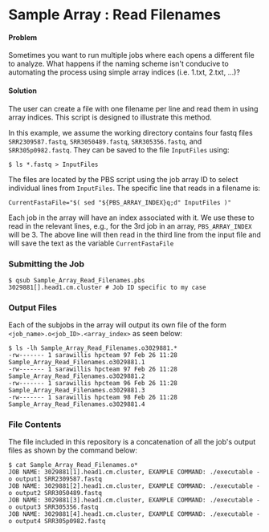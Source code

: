 # Sample Array : Read Filenames

#### Problem
Sometimes you want to run multiple jobs where each opens a different file to analyze. What happens if the naming scheme isn't conducive to automating the process using simple array indices (i.e. 1.txt, 2.txt, ...)? 

#### Solution

The user can create a file with one filename per line and read them in using array indices. This script is designed to illustrate this method.

In this example, we assume the working directory contains four fastq files ```SRR2309587.fastq```, ```SRR3050489.fastq```, ```SRR305356.fastq```, and ```SRR305p0982.fastq```. They can be saved to the file ```InputFiles``` using:

```
$ ls *.fastq > InputFiles
```

The files are located by the PBS script using the job array ID to select individual lines from ```InputFiles```. The specific line that reads in a filename is:

```
CurrentFastaFile="$( sed "${PBS_ARRAY_INDEX}q;d" InputFiles )"
```

Each job in the array will have an index associated with it. We use these to read in the relevant lines, e.g., for the 3rd job in an array, ```PBS_ARRAY_INDEX``` will be 3. The above line will then read in the third line from the input file and will save the text as the variable ```CurrentFastaFile```


### Submitting the Job
``` 
$ qsub Sample_Array_Read_Filenames.pbs 
3029881[].head1.cm.cluster # Job ID specific to my case

```

### Output Files
Each of the subjobs in the array will output its own file of the form ```<job_name>.o<job_ID>.<array_index>``` as seen below:

```
$ ls -lh Sample_Array_Read_Filenames.o3029881.*
-rw------- 1 sarawillis hpcteam 97 Feb 26 11:28 Sample_Array_Read_Filenames.o3029881.1
-rw------- 1 sarawillis hpcteam 97 Feb 26 11:28 Sample_Array_Read_Filenames.o3029881.2
-rw------- 1 sarawillis hpcteam 96 Feb 26 11:28 Sample_Array_Read_Filenames.o3029881.3
-rw------- 1 sarawillis hpcteam 98 Feb 26 11:28 Sample_Array_Read_Filenames.o3029881.4
```

### File Contents
The file included in this repository is a concatenation of all the job's output files as shown by the command below:

```
$ cat Sample_Array_Read_Filenames.o*
JOB NAME: 3029881[1].head1.cm.cluster, EXAMPLE COMMAND: ./executable -o output1 SRR2309587.fastq
JOB NAME: 3029881[2].head1.cm.cluster, EXAMPLE COMMAND: ./executable -o output2 SRR3050489.fastq
JOB NAME: 3029881[3].head1.cm.cluster, EXAMPLE COMMAND: ./executable -o output3 SRR305356.fastq
JOB NAME: 3029881[4].head1.cm.cluster, EXAMPLE COMMAND: ./executable -o output4 SRR305p0982.fastq
```
